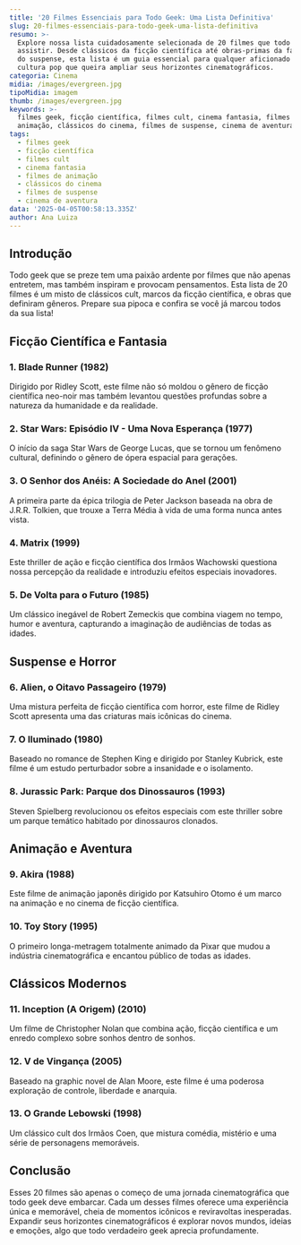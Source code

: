```yaml
---
title: '20 Filmes Essenciais para Todo Geek: Uma Lista Definitiva'
slug: 20-filmes-essenciais-para-todo-geek-uma-lista-definitiva
resumo: >-
  Explore nossa lista cuidadosamente selecionada de 20 filmes que todo geek deve
  assistir. Desde clássicos da ficção científica até obras-primas da fantasia e
  do suspense, esta lista é um guia essencial para qualquer aficionado por
  cultura pop que queira ampliar seus horizontes cinematográficos.
categoria: Cinema
midia: /images/evergreen.jpg
tipoMidia: imagem
thumb: /images/evergreen.jpg
keywords: >-
  filmes geek, ficção científica, filmes cult, cinema fantasia, filmes de
  animação, clássicos do cinema, filmes de suspense, cinema de aventura
tags:
  - filmes geek
  - ficção científica
  - filmes cult
  - cinema fantasia
  - filmes de animação
  - clássicos do cinema
  - filmes de suspense
  - cinema de aventura
data: '2025-04-05T00:58:13.335Z'
author: Ana Luiza
---
```


## Introdução
Todo geek que se preze tem uma paixão ardente por filmes que não apenas entretem, mas também inspiram e provocam pensamentos. Esta lista de 20 filmes é um misto de clássicos cult, marcos da ficção científica, e obras que definiram gêneros. Prepare sua pipoca e confira se você já marcou todos da sua lista!

## Ficção Científica e Fantasia
### **1. Blade Runner (1982)**
Dirigido por Ridley Scott, este filme não só moldou o gênero de ficção científica neo-noir mas também levantou questões profundas sobre a natureza da humanidade e da realidade.
### **2. Star Wars: Episódio IV - Uma Nova Esperança (1977)**
O início da saga Star Wars de George Lucas, que se tornou um fenômeno cultural, definindo o gênero de ópera espacial para gerações.
### **3. O Senhor dos Anéis: A Sociedade do Anel (2001)**
A primeira parte da épica trilogia de Peter Jackson baseada na obra de J.R.R. Tolkien, que trouxe a Terra Média à vida de uma forma nunca antes vista.
### **4. Matrix (1999)**
Este thriller de ação e ficção científica dos Irmãos Wachowski questiona nossa percepção da realidade e introduziu efeitos especiais inovadores.
### **5. De Volta para o Futuro (1985)**
Um clássico inegável de Robert Zemeckis que combina viagem no tempo, humor e aventura, capturando a imaginação de audiências de todas as idades.

## Suspense e Horror
### **6. Alien, o Oitavo Passageiro (1979)**
Uma mistura perfeita de ficção científica com horror, este filme de Ridley Scott apresenta uma das criaturas mais icônicas do cinema.
### **7. O Iluminado (1980)**
Baseado no romance de Stephen King e dirigido por Stanley Kubrick, este filme é um estudo perturbador sobre a insanidade e o isolamento.
### **8. Jurassic Park: Parque dos Dinossauros (1993)**
Steven Spielberg revolucionou os efeitos especiais com este thriller sobre um parque temático habitado por dinossauros clonados.

## Animação e Aventura
### **9. Akira (1988)**
Este filme de animação japonês dirigido por Katsuhiro Otomo é um marco na animação e no cinema de ficção científica.
### **10. Toy Story (1995)**
O primeiro longa-metragem totalmente animado da Pixar que mudou a indústria cinematográfica e encantou público de todas as idades.

## Clássicos Modernos
### **11. Inception (A Origem) (2010)**
Um filme de Christopher Nolan que combina ação, ficção científica e um enredo complexo sobre sonhos dentro de sonhos.
### **12. V de Vingança (2005)**
Baseado na graphic novel de Alan Moore, este filme é uma poderosa exploração de controle, liberdade e anarquia.
### **13. O Grande Lebowski (1998)**
Um clássico cult dos Irmãos Coen, que mistura comédia, mistério e uma série de personagens memoráveis.

## Conclusão
Esses 20 filmes são apenas o começo de uma jornada cinematográfica que todo geek deve embarcar. Cada um desses filmes oferece uma experiência única e memorável, cheia de momentos icônicos e reviravoltas inesperadas. Expandir seus horizontes cinematográficos é explorar novos mundos, ideias e emoções, algo que todo verdadeiro geek aprecia profundamente.
